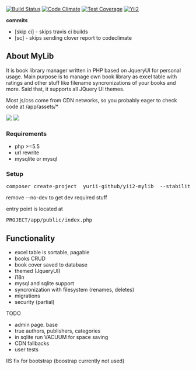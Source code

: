 
[![Build Status](https://travis-ci.org/yurii-github/yii2-mylib.svg?branch=master)](https://travis-ci.org/yurii-github/yii2-mylib) [![Code Climate](https://codeclimate.com/github/yurii-github/yii2-mylib/badges/gpa.svg)](https://codeclimate.com/github/yurii-github/yii2-mylib) [![Test Coverage](https://codeclimate.com/github/yurii-github/yii2-mylib/badges/coverage.svg)](https://codeclimate.com/github/yurii-github/yii2-mylib/coverage) [![Yii2](https://img.shields.io/badge/Powered_by-Yii_Framework-green.svg?style=flat)](http://www.yiiframework.com/)

<b>commits</b>

+ [skip ci]  - skips travis ci builds
+ [sc] - skips sending clover report to codeclimate

<h2>About MyLib</h2>

It is book library manager written in PHP based on JqueryUI for personal usage. Main purpose is to manage own book library as excel table with ratings and other stuff like filename syncronizations of your books and more.
Said that, it supports all JQuery UI themes.

Most js/css come from CDN networks, so you probably eager to check code at /app/assets/*

<img src="http://s16.postimg.org/khmq5yr1x/image.png" />

<img src="http://postimg.org/image/5cbytzrw1/" />

<h3>Requirements</h3>

+ php >=5.5
+ url rewrite
+ mysqlite or mysql


<h3>Setup</h3>

<pre>composer create-project  yurii-github/yii2-mylib  --stability=dev --no-dev</pre>
remove --no-dev to get dev required stuff

entry point is located at
<pre>PROJECT/app/public/index.php</pre>


<h2>Functionality</h2>

- excel table is sortable, pagable
- books CRUD
- book cover saved to database
- themed (JqueryUI)
- i18n
- mysql and sqlite support
- syncronization with filesystem (renames, deletes)
- migrations
- security (partial)
 
TODO

- admin page. base
- true authors, publishers, categories
- in sqlite run VACUUM for space saving
- CDN fallbacks
- user tests
</pre>


IIS fix for bootstrap (boostrap currently not used)
<code>
<mimeMap fileExtension=".woff2" mimeType="application/font-woff2" />
</code>
